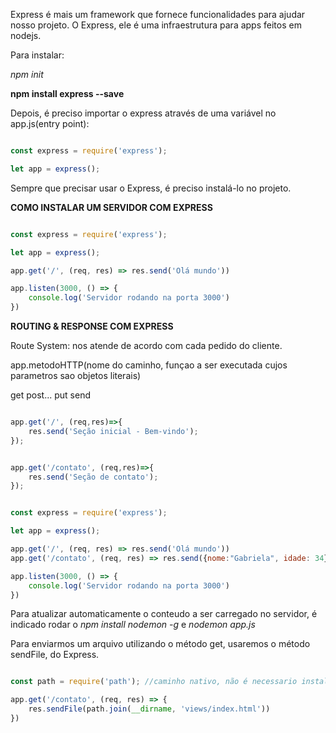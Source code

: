 Express é mais um framework que fornece funcionalidades para ajudar nosso projeto. 
O Express, ele é uma infraestrutura para apps feitos em nodejs. 

Para instalar: 

*npm init*

**npm install express --save**

Depois, é preciso importar o express através de uma variável no app.js(entry point):

~~~javascript

const express = require('express');

let app = express();

~~~

Sempre que precisar usar o Express, é preciso instalá-lo no projeto. 

**COMO INSTALAR UM SERVIDOR COM EXPRESS**

~~~javascript

const express = require('express');

let app = express();

app.get('/', (req, res) => res.send('Olá mundo'))

app.listen(3000, () => {
    console.log('Servidor rodando na porta 3000')
})

~~~


**ROUTING & RESPONSE COM EXPRESS**

Route System: nos atende de acordo com cada pedido do cliente. 

app.metodoHTTP(nome do caminho, funçao a ser executada cujos parametros sao objetos literais)

get
post...
put
send

~~~javascript

app.get('/', (req,res)=>{
    res.send('Seção inicial - Bem-vindo');
});  


app.get('/contato', (req,res)=>{
    res.send('Seção de contato');
});

~~~

~~~javascript

const express = require('express');

let app = express();

app.get('/', (req, res) => res.send('Olá mundo'))
app.get('/contato', (req, res) => res.send({nome:"Gabriela", idade: 34})

app.listen(3000, () => {
    console.log('Servidor rodando na porta 3000')
})

~~~

Para atualizar automaticamente o conteudo a ser carregado no servidor, é indicado rodar o *npm install nodemon -g* e *nodemon app.js*

Para enviarmos um arquivo utilizando o método get, usaremos o método sendFile, do Express. 

~~~javascript

const path = require('path'); //caminho nativo, não é necessario instalação

app.get('/contato', (req, res) => {
    res.sendFile(path.join(__dirname, 'views/index.html'))
})



~~~